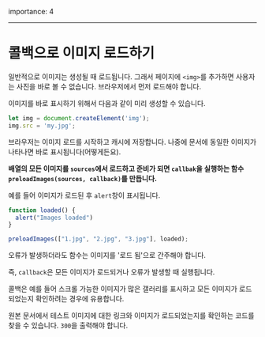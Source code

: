 importance: 4

---

# 콜백으로 이미지 로드하기

일반적으로 이미지는 생성될 때 로드됩니다. 그래서 페이지에 `<img>`를 추가하면 사용자는 사진을 바로 볼 수 없습니다. 브라우저에서 먼저 로드해야 합니다.

이미지를 바로 표시하기 위해서 다음과 같이 미리 생성할 수 있습니다.

```js
let img = document.createElement('img');
img.src = 'my.jpg';
```

브라우저는 이미지 로드를 시작하고 캐시에 저장합니다. 나중에 문서에 동일한 이미지가 나타나면 바로 표시됩니다(어떻게든요).

**배열의 모든 이미지를 `sources`에서 로드하고 준비가 되면 `callbak`을 실행하는 함수 `preloadImages(sources, callback)`를 만듭니다.**

예를 들어 이미지가 로드된 후 `alert`창이 표시됩니다.

```js
function loaded() {
  alert("Images loaded")
}

preloadImages(["1.jpg", "2.jpg", "3.jpg"], loaded);
```

오류가 발생하더라도 함수는 이미지를 '로드 됨'으로 간주해야 합니다.

즉, `callback`은 모든 이미지가 로드되거나 오류가 발생할 때 실행됩니다.

콜백은 예를 들어 스크롤 가능한 이미지가 많은 갤러리를 표시하고 모든 이미지가 로드되었는지 확인하려는 경우에 유용합니다.

원본 문서에서 테스트 이미지에 대한 링크와 이미지가 로드되었는지를 확인하는 코드를 찾을 수 있습니다. `300`을 출력해야 합니다.
